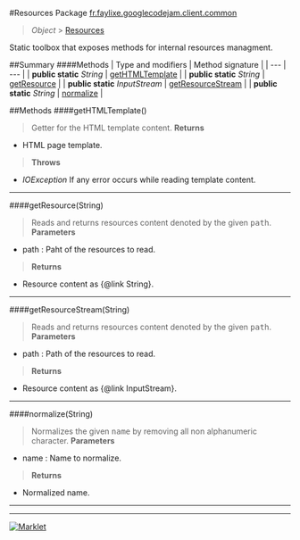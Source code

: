 #Resources
Package [fr.faylixe.googlecodejam.client.common](README.md)<br>

> *Object* > [Resources](Resources.md)

<p>Static toolbox that exposes methods for internal resources managment.</p>

##Summary
####Methods
| Type and modifiers | Method signature |
| --- | --- |
| **public static** *String* | [getHTMLTemplate](#gethtmltemplate) |
| **public static** *String* | [getResource](#getresourcestring) |
| **public static** *InputStream* | [getResourceStream](#getresourcestreamstring) |
| **public static** *String* | [normalize](#normalizestring) |


##Methods
####getHTMLTemplate()
> Getter for the HTML template content.
> **Returns**
* HTML page template.

> **Throws**
* *IOException* If any error occurs while reading template content.


---

####getResource(String)
> Reads and returns resources content denoted by the
 given <tt>path</tt>.
> **Parameters**
* path : Paht of the resources to read.

> **Returns**
* Resource content as {@link String}.


---

####getResourceStream(String)
> Reads and returns resources content denoted by the
 given <tt>path</tt>.
> **Parameters**
* path : Path of the resources to read.

> **Returns**
* Resource content as {@link InputStream}.


---

####normalize(String)
> Normalizes the given <tt>name</tt> by removing
 all non alphanumeric character.
> **Parameters**
* name : Name to normalize.

> **Returns**
* Normalized name.


---

---

[![Marklet](https://img.shields.io/badge/Generated%20by-Marklet-green.svg)](https://github.com/Faylixe/marklet)